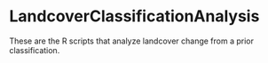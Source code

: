 # LandcoverClassificationAnalysis
These are the R scripts that analyze landcover change from a prior classification. 
